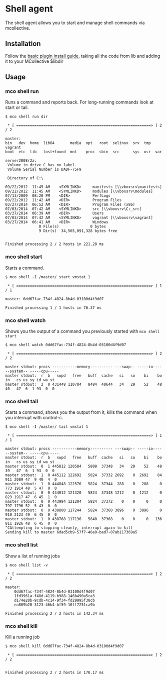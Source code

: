 # Shell agent

The shell agent allows you to start and manage shell commands via
mcollective.

## Installation

Follow the [basic plugin install guide][install guide], taking all
the code from lib and adding it to your MCollective $libdir

[install guide]: http://projects.puppetlabs.com/projects/mcollective-plugins/wiki/InstalingPlugins


## Usage

### mco shell run

Runs a command and reports back.  For long-running commands look at start or
tail.

```
$ mco shell run dir

 * [ ============================================================> ] 2 / 2

master:
bin   dev  home  lib64       media  opt   root  selinux  srv  tmp  vagrant
boot  etc  lib   lost+found  mnt    proc  sbin  src      sys  usr  var

server2008r2a:
 Volume in drive C has no label.
 Volume Serial Number is DADF-75F9

 Directory of C:\

09/22/2012  11:45 AM    <SYMLINKD>     manifests [\\vboxsrv\manifests]
09/22/2012  11:45 AM    <SYMLINKD>     modules [\\vboxsrv\modules]
07/13/2009  08:20 PM    <DIR>          PerfLogs
09/22/2012  11:42 AM    <DIR>          Program Files
03/27/2014  06:52 AM    <DIR>          Program Files (x86)
07/03/2014  07:42 AM    <SYMLINKD>     src [\\vboxsrv\C:_src]
03/27/2014  06:39 AM    <DIR>          Users
07/03/2014  07:42 AM    <SYMLINKD>     vagrant [\\vboxsrv\vagrant]
03/27/2014  06:41 AM    <DIR>          Windows
               0 File(s)              0 bytes
               9 Dir(s)  34,565,091,328 bytes free


Finished processing 2 / 2 hosts in 221.28 ms
```

### mco shell start

Starts a command.

```
$ mco shell -I /master/ start vmstat 1

 * [ ============================================================> ] 1 / 1

master: 0dd67fac-734f-4824-8b4d-03100d4f9d07

Finished processing 1 / 1 hosts in 76.37 ms
```


### mco shell watch

Shows you the output of a command you previously started with `mco shell start`

```
$ mco shell watch 0dd67fac-734f-4824-8b4d-03100d4f9d07

 * [ ============================================================> ] 2 / 2

master stdout: procs -----------memory---------- ---swap-- -----io---- --system-- -----cpu-----
master stdout:  r  b   swpd   free   buff  cache   si   so    bi    bo   in   cs us sy id wa st
master stdout:  2  0 431448 110704   8484  40644   34   29    52    48   40   47  6  1 93  0  0
```

### mco shell tail

Starts a command, shows you the output from it, kills the command when you interrupt with control-c.

```
$ mco shell -I /master/ tail vmstat 1

 * [ ============================================================> ] 1 / 1

master stdout: procs -----------memory---------- ---swap-- -----io---- --system-- -----cpu-----
master stdout:  r  b   swpd   free   buff  cache   si   so    bi    bo   in   cs us sy id wa st
master stdout:  0  1 445812 120584   5808  37348   34   29    52    48   39   47  6  1 93  0  0
master stdout:  1  0 445112 122692   5824  37332 2692    0  2692    84  911 2089 47  9 40  4  0
master stdout:  1  0 444848 122576   5824  37344  288    0   288     0  773 1914 48  5 47  0  0
master stdout:  0  0 444012 121320   5824  37348 1212    0  1212     0  823 1917 47  6 45  1  0
master stdout:  0  0 443984 121204   5824  37372    0    0     0     0  797 1796 52  5 43  0  0
master stdout:  0  0 438800 117244   5824  37360 3896    0  3896     0  910 2123 49  6 45  0  0
master stdout:  1  0 438768 117136   5840  37368    0    0     0   136  811 1926 48  6 45  0  0
^CAttempting to stopping cleanly, interrupt again to kill
Sending kill to master 6dad5cb9-57f7-46e0-bad7-07ab117369a5
```

### mco shell list

Show a list of running jobs

```
$ mco shell list -v

 * [ ============================================================> ] 2 / 2

master:
    0dd67fac-734f-4824-8b4d-03100d4f9d07
    1fd3961a-f48d-4119-b988-146b490a5ca3
    d174e20b-9cdb-4c14-9f34-fd29995f30cb
    ea809b20-3123-46b4-bf59-10ff7251ca9b

Finished processing 2 / 2 hosts in 142.34 ms
```

### mco shell kill

Kill a running job

```
$ mco shell kill 0dd67fac-734f-4824-8b4d-03100d4f9d07

 * [ ============================================================> ] 2 / 2


Finished processing 2 / 2 hosts in 170.17 ms
```


